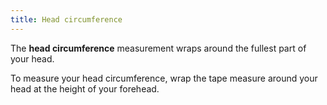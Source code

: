 ```yaml
---
title: Head circumference
---
```


The **head circumference** measurement wraps around the fullest part of your head.

To measure your head circumference, wrap the tape measure around your head at the height of your forehead.
<MeasieImage />
